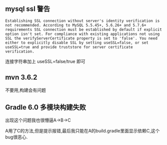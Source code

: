 
## mysql ssl 警告

```
Establishing SSL connection without server's identity verification is not recommended. According to MySQL 5.5.45+, 5.6.26+ and 5.7.6+ requirements SSL connection must be established by default if explicit option isn't set. For compliance with existing applications not using SSL the verifyServerCertificate property is set to 'false'. You need either to explicitly disable SSL by setting useSSL=false, or set useSSL=true and provide truststore for server certificate verification.
```

连接字符串加上 useSSL=false/true 即可 


## mvn 3.6.2

不要用,构建会有问题

## Gradle 6.0 多模块构建失败

出现这个问题我也很懵逼A->B->C

A用了C的方法,但是提示报错,最后我只能在A的build.gradle里面显示依赖C,这个bug很恶心.
